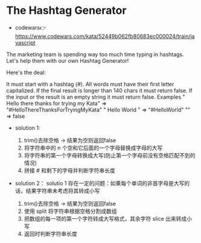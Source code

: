 # The Hashtag Generator
- codewars👉https://www.codewars.com/kata/52449b062fb80683ec000024/train/javascript

The marketing team is spending way too much time typing in hashtags.
Let's help them with our own Hashtag Generator!

Here's the deal:

It must start with a hashtag (#).
All words must have their first letter capitalized.
If the final result is longer than 140 chars it must return false.
If the input or the result is an empty string it must return false.
Examples
" Hello there thanks for trying my Kata"  =>  "#HelloThereThanksForTryingMyKata"
"    Hello     World   "                  =>  "#HelloWorld"
""                                        =>  false

- solution 1:
  1. trim()去除空格 -> 结果为空则返回false
  2. 将字符串中的 n 个空和它后面的一个字母替换成字母的大写
  3. 将字符串的第一个字母转换成大写(防止第一个字母前没有空格匹配不到的情况)
  4. 拼接 # 和剩下的字母并判断字符串长度

- solution 2：
  solutio 1 存在一定的问题：如果每个单词的非首字母是大写的话，结果字符串未考虑将其转成小写
  1. trim()去除空格 -> 结果为空则返回false
  2. 使用 split 将字符串根据空格分割成数组
  3. 把数组的每一项的第一个字符转成大写格式，其余字符 slice 出来转成小写
  4. 返回时判断字符串长度